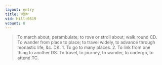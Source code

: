```yaml
---
layout: entry
title: འགྲིམ་
vid: Hill:0319
vcount: 0
---
```

> To march about, perambulate; to rove or stroll about; walk round CD\. To wander from place to place; to travel widely, to advance through monastic life, &c\. DK\. 1\. To go to many places\. 2\. To link from one thing to another DS\. To travel, to journey, to wander, to undergo, to attend TC\.


